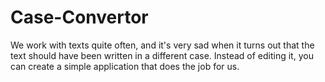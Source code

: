 # Case-Convertor
We work with texts quite often, and it's very sad when it turns out that the text should have been written in a different case. Instead of editing it, you can create a simple application that does the job for us.

